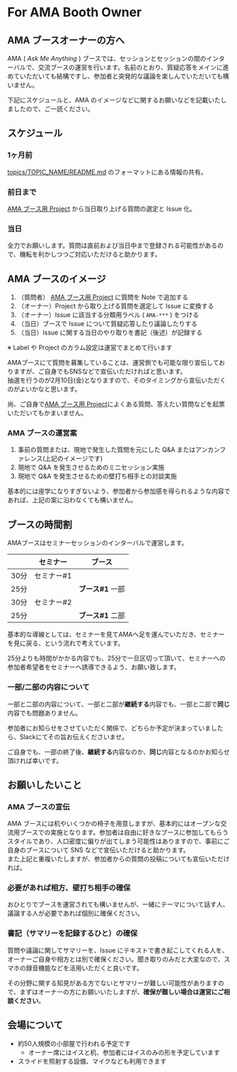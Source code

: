 # For AMA Booth Owner

## AMA ブースオーナーの方へ

AMA ( _Ask Me Anything_ ) ブースでは、セッションとセッションの間のインターバルで、交流ブースの運営を行います。名前のとおり、質疑応答をメインに進めていただいても結構ですし、参加者と突発的な議論を楽しんでいただいても構いません。

下記にスケジュールと、AMA のイメージなどに関するお願いなどを記載いたしましたので、ご一読ください。

## スケジュール

### 1ヶ月前 

[topics/TOPIC_NAME/README.md](../topics/TOPIC_NAME/README.md) のフォーマットにある情報の共有。

### 前日まで

[AMA ブース用 Project](https://github.com/insidefrontend/issue-1/projects) から当日取り上げる質問の選定と Issue 化。

### 当日

全力でお願いします。質問は直前および当日中まで登録される可能性があるので、機転を利かしつつご対応いただけると助かります。

## AMA ブースのイメージ

1. （質問者） [AMA ブース用 Project](https://github.com/insidefrontend/issue-1/projects) に質問を Note で追加する
2. （オーナー）Project から取り上げる質問を選定して Issue に変換する
3. （オーナー）Issue に該当する分類用ラベル ( `AMA-***` ) をつける
4. （当日）ブースで Issue について質疑応答したり議論したりする
5. （当日）Issue に関する当日のやり取りを書記（後述）が記録する

※ Label や Project のカラム設定は運営でまとめて行います

AMAブースにて質問を募集していることは、運営側でも可能な限り宣伝しておりますが、ご自身でもSNSなどで宣伝いただければと思います。  
抽選を行うのが2月10日(金)となりますので、そのタイミングから宣伝いただくのがよいかなと思います。

尚、ご自身で[AMA ブース用 Project](https://github.com/insidefrontend/issue-1/projects)によくある質問、答えたい質問などを起票いただいてもかまいません。

### AMA ブースの運営案

1. 事前の質問または、現地で発生した質問を元にした Q&A またはアンカンファレンス(上記のイメージです)
2. 現地で Q&A を発生させるためのミニセッション実施
3. 現地で Q&A を発生させるための壁打ち相手との対談実施

基本的には座学になりすぎないよう、参加者から参加感を得られるような内容であれば、上記の案に沿わなくても構いません。

## ブースの時間割

AMAブースはセミナーセッションのインターバルで運営します。  

|     | セミナー   | ブース      |
| --- | ------ | -------- |
| 30分 | セミナー#1 |          |
| 25分 |        | **ブース#1** 一部 |
| 30分 | セミナー#2 |          |
| 25分 |        | **ブース#1** 二部 |

基本的な導線としては、セミナーを見てAMAへ足を運んでいただき、セミナーを見に戻る、という流れで考えています。

25分よりも時間がかかる内容でも、25分で一旦区切って頂いて、セミナーへの参加者希望者をセミナーへ誘導できるよう、お願い致します。

### 一部/二部の内容について

一部と二部の内容について、一部と二部が**継続する**内容でも、一部と二部で**同じ**内容でも問題ありません。

参加者にお知らせをさせていただく関係で、どちらか予定が決まっていましたら、Slackにてその旨お伝えくださいませ。

ご自身でも、一部の終了後、**継続する**内容なのか、**同じ**内容となるのかお知らせ頂ければ幸いです。

## お願いしたいこと

### AMA ブースの宣伝

AMA ブースには机やいくつかの椅子を用意しますが、基本的にはオープンな交流用ブースでの実施となります。参加者は自由に好きなブースに参加してもらうスタイルであり、人口密度に偏りが出てしまう可能性はありますので、事前にご自身のブースについて SNS などで宣伝いただけると助かります。  
また上記と重複いたしますが、参加者からの質問の投稿についても宣伝いただければ。

### 必要があれば相方、壁打ち相手の確保

おひとりでブースを運営されても構いませんが、一緒にテーマについて話す人、議論する人が必要であれば個別に確保ください。

### 書記（サマリーを記録するひと）の確保

質問や議論に関してサマリーを、Issue にテキストで書き起こしてくれる人を、オーナーご自身や相方とは別で確保ください。聞き取りのみだと大変なので、スマホの録音機能などを活用いただくと良いです。

その分野に関する知見がある方でないとサマリーが難しい可能性がありますので、まずはオーナーの方にお願いいたしますが、**確保が難しい場合は運営にご相談ください**。

## 会場について

- 約50人規模の小部屋で行われる予定です
	- オーナー席にはイスと机、参加者にはイスのみの形を予定しています
- スライドを照射する設備、マイクなども利用できます